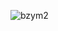 <p align="left">
<img src="https://trophygh.kolioaris.xyz/?username=bzym2" alt="bzym2" />
</a>
</p>
